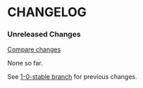 # CHANGELOG

### Unreleased Changes

[Compare changes](https://github.com/codevise/pageflow-internal-links/compare/1-0-stable...master)

None so far.

See
[1-0-stable branch](https://github.com/codevise/pageflow-internal-links/blob/1-0-stable/CHANGELOG.md)
for previous changes.
